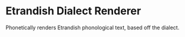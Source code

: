 # Etrandish Dialect Renderer

Phonetically renders Etrandish phonological text, based off the dialect.
